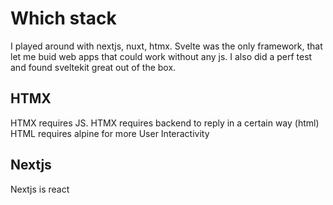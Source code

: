 # Which stack

I played around with nextjs, nuxt, htmx. Svelte was the only framework, that let me buid web apps that could work without any js. I also did a perf test and found sveltekit great out of the box.

## HTMX

HTMX requires JS. HTMX requires backend to reply in a certain way (html)
HTML requires alpine for more User Interactivity

## Nextjs

Nextjs is react
